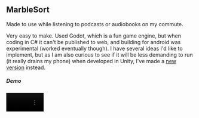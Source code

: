 ## MarbleSort

Made to use while listening to podcasts or audiobooks on my commute.

Very easy to make. Used Godot, which is a fun game engine, but when coding in C# it can't be published to web, and building for android was experimental (worked eventually though). I have several ideas I'd like to implement, but as I am also curious to see if it will be less demanding to run (it really drains my phone) when developed in Unity, I've made a [new version](https://github.com/kristinakoder/Marbles) instead.

##### Demo
<video width="100" src="https://github.com/user-attachments/assets/92b5dc84-c57b-4545-9dd5-f440825bef3a"></video>
